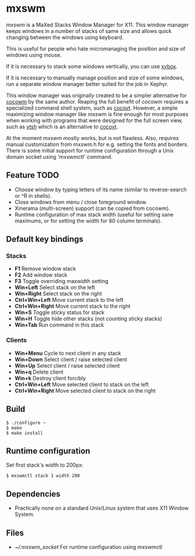 # mxswm

*mxswm* is a MaXed Stacks Window Manager for X11. This window manager
keeps windows in a number of stacks of same size and
allows quick changing between the windows using keyboard.

This is useful for people who hate micromanaging the position and size
of windows using mouse.

If it is necessary to stack some windows vertically, you can use
[xvbox](https://github.com/tleino/xvbox).

If it is necessary to manually manage position and size of some windows,
run a separate window manager better suited for the job in Xephyr.

This window manager was originally created to be a simpler alternative
for [cocowm](https://github.com/tleino/cocowm) by the same author.
Reaping the full benefit of cocowm requires a specialized command shell
system, such as [cocovt](https://github.com/tleino/cocovt).
However, a simple maximizing window manager like *mxswm* is fine enough
for most purposes when working with programs that were designed for
the full screen view, such as [vtsh](https://github.com/tleino/vtsh)
which is an alternative to [cocovt](https://github.com/tleino/cocovt).

At the moment *mxswm* mostly works, but is not flawless. Also, requires manual
customization from mxswm.h for e.g. setting the fonts and borders. There
is some initial support for runtime configuration through a Unix domain
socket using 'mxswmctl' command.

## Feature TODO

* Choose window by typing letters of its name (similar to
reverse-search or ^R in shells).
* Close windows from menu / close foreground window.
* Xinerama (multi-screen) support (can be copied from cocowm).
* Runtime configuration of max stack width (useful for setting sane
maximums, or for setting the width for 80 column terminals).

## Default key bindings

### Stacks

* **F1** Remove window stack
* **F2** Add window stack
* **F3** Toggle overriding maxwidth setting
* **Win+Left** Select stack on the left
* **Win+Right** Select stack on the right
* **Ctrl+Win+Left** Move current stack to the left
* **Ctrl+Win+Right** Move current stack to the right
* **Win+S** Toggle sticky status for stack
* **Win+H** Toggle hide other stacks (not counting sticky stacks)
* **Win+Tab** Run command in this stack

### Clients

* **Win+Menu** Cycle to next client in any stack
* **Win+Down** Select client / raise selected client
* **Win+Up** Select client / raise selected client
* **Win+q** Delete client
* **Win+k** Destroy client forcibly
* **Ctrl+Win+Left** Move selected client to stack on the left
* **Ctrl+Win+Right** Move selected client to stack on the right

## Build

	$ ./configure ~
	$ make
	$ make install

## Runtime configuration

Set first stack's width to 200px:

	$ mxswmctl stack 1 width 200

## Dependencies

* Practically none on a standard Unix/Linux system that uses
X11 Window System.

## Files

* *~/.mxswm_socket* For runtime configuration using mxswmctl
